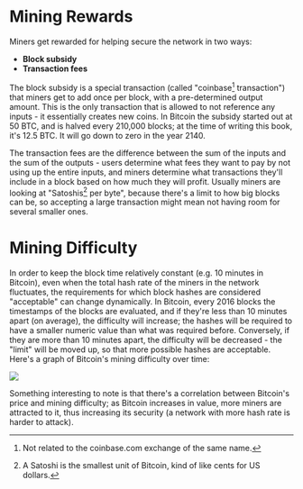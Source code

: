 # Mining Rewards

Miners get rewarded for helping secure the network in two ways:

-  **Block subsidy**
- **Transaction fees**

The block subsidy is a special transaction (called "coinbase[^1] transaction") that miners get to add once per block, with a pre-determined output amount. This is the only transaction that is allowed to not reference any inputs - it essentially creates new coins. In Bitcoin the subsidy started out at 50 BTC, and is halved every 210,000 blocks; at the time of writing this book, it's 12.5 BTC. It will go down to zero in the year 2140.

The transaction fees are the difference between the sum of the inputs and the sum of the outputs - users determine what fees they want to pay by not using up the entire inputs, and miners determine what transactions they'll include in a block based on how much they will profit. Usually miners are looking at "Satoshis[^2] per byte", because there's a limit to how big blocks can be, so accepting a large transaction might mean not having room for several smaller ones.

# Mining Difficulty

In order to keep the block time relatively constant (e.g. 10 minutes in Bitcoin), even when the total hash rate of the miners in the network fluctuates, the requirements for which block hashes are considered "acceptable" can change dynamically. In Bitcoin, every 2016 blocks the timestamps of the blocks are evaluated, and if they're less than 10 minutes apart (on average), the difficulty will increase; the hashes will be required to have a smaller numeric value than what was required before. Conversely, if they are more than 10 minutes apart, the difficulty will be decreased - the "limit" will be moved up, so that more possible hashes are acceptable. Here's a graph of Bitcoin's mining difficulty over time:

![](/content/part-1-blockchain-networks-concepts/mining-and-mining-pools/difficulty.png)

Something interesting to note is that there's a correlation between Bitcoin's price and mining difficulty; as Bitcoin increases in value, more miners are attracted to it, thus increasing its security (a network with more hash rate is harder to attack).

[^1]: Not related to the coinbase.com exchange of the same name.
[^2]: A Satoshi is the smallest unit of Bitcoin, kind of like cents for US dollars.